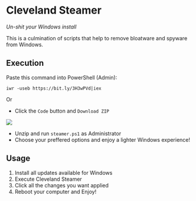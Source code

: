 # Cleveland Steamer
*Un-shit your Windows install*

This is a culmination of scripts that help to remove bloatware and spyware from Windows.

## Execution

Paste this command into PowerShell (Admin):

```
iwr -useb https://bit.ly/3H3wPVd|iex
```

Or

- Click the `Code` button and `Download ZIP`

![](https://i.imgur.com/RVrvnB7.png)

- Unzip and run `steamer.ps1` as Administrator
- Choose your preffered options and enjoy a lighter Windows experience!

## Usage

1. Install all updates available for Windows
2. Execute Cleveland Steamer
3. Click all the changes you want applied
4. Reboot your computer and Enjoy!